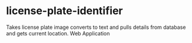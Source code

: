 # license-plate-identifier
Takes license plate image converts to text and pulls details from database and gets current location.
Web Application

